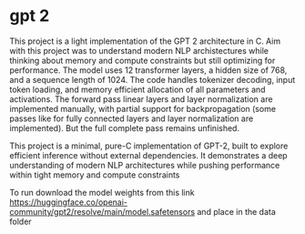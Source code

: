 # gpt 2 
This project is a light implementation of the GPT 2 architecture in C. Aim with this project was to understand modern NLP archistectures while thinking about memory and compute constraints but still optimizing for performance. The model uses 12 transformer layers, a hidden size of 768, and a sequence length of 1024. The code handles tokenizer decoding, input token loading, and memory efficient allocation of all parameters and activations. The forward pass  linear layers and layer normalization are implemented manually, with partial support for backpropagation (some passes like for fully connected layers and layer normalization are implemented). But the full complete pass remains unfinished.

This project is a minimal, pure-C implementation of GPT-2, built to explore efficient inference without external dependencies. It demonstrates a deep understanding of modern NLP architectures while pushing performance within tight memory and compute constraints


To run download the model weights from this link https://huggingface.co/openai-community/gpt2/resolve/main/model.safetensors and place in the data folder 
